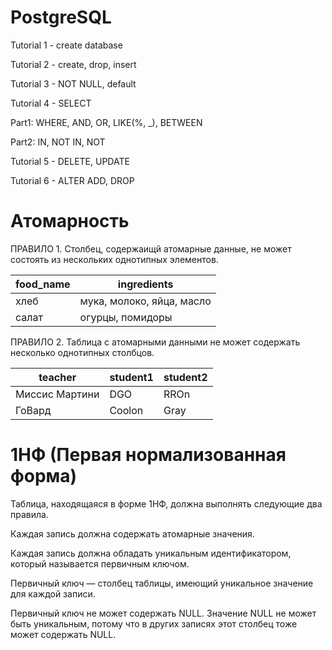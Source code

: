 # PostgreSQL
Tutorial 1 - create database

Tutorial 2 - create, drop, insert

Tutorial 3 - NOT NULL, default

Tutorial 4 - SELECT

Part1: WHERE, AND, OR, LIKE(%, _), BETWEEN

Part2: IN, NOT IN, NOT

Tutorial 5 - DELETE, UPDATE

Tutorial 6 - ALTER ADD, DROP 

# Атомарность

ПРАВИЛО 1. Столбец, содержаищй атомарные данные, не может состоять из нескольких однотипных элементов.

| food_name	| ingredients | 
| ------------- | ------------- |
| хлеб |	мука, молоко, яйца, масло |
| салат |	огурцы, помидоры |

ПРАВИЛО 2. Таблица с атомарными данными не может содержать несколько однотипных столбцов.

| teacher	| student1 | student2 | 
| ------------- | ------------- |------------- |
| Миссис Мартини |	DGO |  RROn |
| ГоВард |	Coolon | Gray |


# 1НФ (Первая нормализованная форма)

Таблица, находящаяся в форме 1НФ, должна выполнять следующие два правила.

Каждая запись должна содержать атомарные значения.

Каждая запись должна обладать уникальным идентификатором, который называется первичным ключом.

Первичный ключ — столбец таблицы, имеющий уникальное значение для каждой записи.

Первичный ключ не может содержать NULL. Значение NULL не может быть уникальным, потому что в других записях этот столбец тоже может содержать NULL.

